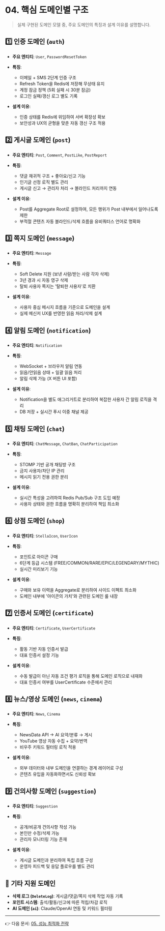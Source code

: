 # 04. 핵심 도메인별 구조

> 실제 구현된 도메인 모델 중, 주요 도메인의 특징과 설계 이유를 설명합니다.

## 1️⃣ 인증 도메인 (`auth`)

* **주요 엔티티**: `User`, `PasswordResetToken`
* **특징**:

    * 이메일 + SMS 2단계 인증 구조
    * Refresh Token을 Redis에 저장해 무상태 유지
    * 계정 잠금 정책 (5회 실패 시 30분 잠금)
    * 로그인 실패/갱신 로그 별도 기록
* **설계 이유**:

    * 인증 상태를 Redis에 위임하여 서버 확장성 확보
    * 보안성과 UX의 균형을 맞춘 자동 갱신 구조 적용

## 2️⃣ 게시글 도메인 (`post`)

* **주요 엔티티**: `Post`, `Comment`, `PostLike`, `PostReport`
* **특징**:

    * 댓글 재귀적 구조 + 좋아요/신고 기능
    * 인기글 선정 로직 별도 관리
    * 게시글 신고 → 관리자 처리 → 블라인드 처리까지 연동
* **설계 이유**:

    * Post를 Aggregate Root로 설정하여, 모든 행위가 Post 내부에서 일어나도록 제한
    * 부적절 콘텐츠 자동 블라인드/삭제 흐름을 유비쿼터스 언어로 명확화

## 3️⃣ 쪽지 도메인 (`message`)

* **주요 엔티티**: `Message`
* **특징**:

    * Soft Delete 지원 (보낸 사람/받는 사람 각자 삭제)
    * 3년 경과 시 자동 영구 삭제
    * 탈퇴 사용자 쪽지는 '탈퇴한 사용자'로 치환
* **설계 이유**:

    * 사용자 중심 메시지 흐름을 기준으로 도메인을 설계
    * 실제 메신저 UX를 반영한 읽음 처리/삭제 설계

## 4️⃣ 알림 도메인 (`notification`)

* **주요 엔티티**: `Notification`
* **특징**:

    * WebSocket + 브라우저 알림 연동
    * 읽음/안읽음 상태 + 일괄 읽음 처리
    * 알림 삭제 가능 (X 버튼 UI 포함)
* **설계 이유**:

    * Notification을 별도 애그리거트로 분리하여 복잡한 사용자 간 알림 로직을 격리
    * DB 저장 + 실시간 푸시 이중 채널 제공

## 5️⃣ 채팅 도메인 (`chat`)

* **주요 엔티티**: `ChatMessage`, `ChatBan`, `ChatParticipation`
* **특징**:

    * STOMP 기반 공개 채팅방 구조
    * 금지 사용자/차단 IP 관리
    * 메시지 읽기 전용 권한 분리
* **설계 이유**:

    * 실시간 특성을 고려하여 Redis Pub/Sub 구조 도입 예정
    * 사용자 상태와 권한 흐름을 명확히 분리하여 책임 최소화

## 6️⃣ 상점 도메인 (`shop`)

* **주요 엔티티**: `StellaIcon`, `UserIcon`
* **특징**:

    * 포인트로 아이콘 구매
    * 6단계 등급 시스템 (FREE/COMMON/RARE/EPIC/LEGENDARY/MYTHIC)
    * 실시간 미리보기 기능
* **설계 이유**:

    * 구매와 보유 이력을 Aggregate로 분리하여 사이드 이펙트 최소화
    * 도메인 내부에 '아이콘의 가치'와 관련된 도메인 룰 내장

## 7️⃣ 인증서 도메인 (`certificate`)

* **주요 엔티티**: `Certificate`, `UserCertificate`
* **특징**:

    * 활동 기반 자동 인증서 발급
    * 대표 인증서 설정 기능
* **설계 이유**:

    * 수동 발급이 아닌 자동 조건 평가 로직을 통해 도메인 로직으로 내재화
    * 대표 인증서 여부를 UserCertificate 수준에서 관리

## 8️⃣ 뉴스/영상 도메인 (`news`, `cinema`)

* **주요 엔티티**: `News`, `Cinema`
* **특징**:

    * NewsData API → AI 요약/분류 → 게시
    * YouTube 영상 자동 수집 + 요약/번역
    * 비우주 키워드 필터링 로직 적용
* **설계 이유**:

    * 외부 데이터와 내부 도메인을 연결하는 경계 레이어로 구성
    * 콘텐츠 유입을 자동화하면서도 신뢰성 확보

## 9️⃣ 건의사항 도메인 (`suggestion`)

* **주요 엔티티**: `Suggestion`
* **특징**:

    * 공개/비공개 건의사항 작성 가능
    * 본인만 수정/삭제 가능
    * 관리자 모니터링 기능 존재
* **설계 이유**:

    * 게시글 도메인과 분리하여 독립 흐름 구성
    * 운영자 피드백 및 응답 플로우를 별도 관리

## 🔄 기타 지원 도메인

* **삭제 로그 (`DeleteLog`)**: 게시글/댓글/쪽지 삭제 작업 자동 기록
* **포인트 시스템**: 출석/활동/신고에 따른 적립/차감 로직
* **AI 도메인 (`ai`)**: Claude/OpenAI 연동 및 키워드 필터링

---

👉 다음 문서: [05. 성능 최적화 전략](./05_optimizations.md)
